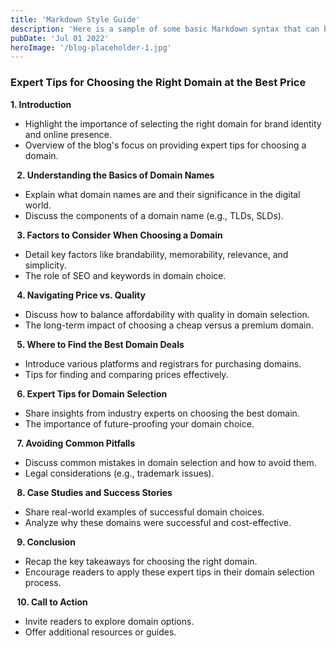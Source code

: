 ```yaml
---
title: 'Markdown Style Guide'
description: 'Here is a sample of some basic Markdown syntax that can be used when writing Markdown content in Astro.'
pubDate: 'Jul 01 2022'
heroImage: '/blog-placeholder-1.jpg'
---
```


### Expert Tips for Choosing the Right Domain at the Best Price

**1. Introduction**
* Highlight the importance of selecting the right domain for brand identity and online presence.
* Overview of the blog's focus on providing expert tips for choosing a domain.

⠀**2. Understanding the Basics of Domain Names**
* Explain what domain names are and their significance in the digital world.
* Discuss the components of a domain name (e.g., TLDs, SLDs).

⠀**3. Factors to Consider When Choosing a Domain**
* Detail key factors like brandability, memorability, relevance, and simplicity.
* The role of SEO and keywords in domain choice.

⠀**4. Navigating Price vs. Quality**
* Discuss how to balance affordability with quality in domain selection.
* The long-term impact of choosing a cheap versus a premium domain.

⠀**5. Where to Find the Best Domain Deals**
* Introduce various platforms and registrars for purchasing domains.
* Tips for finding and comparing prices effectively.

⠀**6. Expert Tips for Domain Selection**
* Share insights from industry experts on choosing the best domain.
* The importance of future-proofing your domain choice.

⠀**7. Avoiding Common Pitfalls**
* Discuss common mistakes in domain selection and how to avoid them.
* Legal considerations (e.g., trademark issues).

⠀**8. Case Studies and Success Stories**
* Share real-world examples of successful domain choices.
* Analyze why these domains were successful and cost-effective.

⠀**9. Conclusion**
* Recap the key takeaways for choosing the right domain.
* Encourage readers to apply these expert tips in their domain selection process.

⠀**10. Call to Action**
* Invite readers to explore domain options.
* Offer additional resources or guides.

